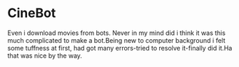 # CineBot
      
 Even i download movies  from bots. Never in my mind did i think it was this much complicated to make a bot.Being new to computer background i felt some tuffness at 
 first, had got many errors-tried to resolve it-finally did it.Ha that was nice by the way.
